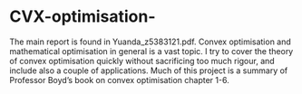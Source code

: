 # CVX-optimisation-
The main report is found in Yuanda_z5383121.pdf. Convex optimisation and mathematical optimisation in general is a vast topic. I try to
cover the theory of convex optimisation quickly without sacrificing too much rigour, and include
also a couple of applications. Much of this project is a summary of Professor Boyd’s book
on convex optimisation chapter 1-6.
